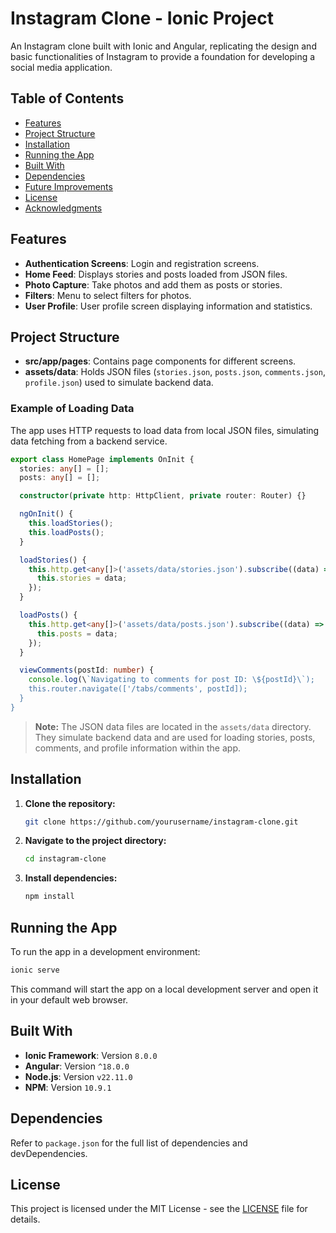 # Instagram Clone - Ionic Project

An Instagram clone built with Ionic and Angular, replicating the design and basic functionalities of Instagram to provide a foundation for developing a social media application.

## Table of Contents

- [Features](#features)
- [Project Structure](#project-structure)
- [Installation](#installation)
- [Running the App](#running-the-app)
- [Built With](#built-with)
- [Dependencies](#dependencies)
- [Future Improvements](#future-improvements)
- [License](#license)
- [Acknowledgments](#acknowledgments)

## Features

- **Authentication Screens**: Login and registration screens.
- **Home Feed**: Displays stories and posts loaded from JSON files.
- **Photo Capture**: Take photos and add them as posts or stories.
- **Filters**: Menu to select filters for photos.
- **User Profile**: User profile screen displaying information and statistics.

## Project Structure

- **src/app/pages**: Contains page components for different screens.
- **assets/data**: Holds JSON files (`stories.json`, `posts.json`, `comments.json`, `profile.json`) used to simulate backend data.

### Example of Loading Data

The app uses HTTP requests to load data from local JSON files, simulating data fetching from a backend service.

```typescript
export class HomePage implements OnInit {
  stories: any[] = [];
  posts: any[] = [];

  constructor(private http: HttpClient, private router: Router) {}

  ngOnInit() {
    this.loadStories();
    this.loadPosts();
  }

  loadStories() {
    this.http.get<any[]>('assets/data/stories.json').subscribe((data) => {
      this.stories = data;
    });
  }

  loadPosts() {
    this.http.get<any[]>('assets/data/posts.json').subscribe((data) => {
      this.posts = data;
    });
  }

  viewComments(postId: number) {
    console.log(\`Navigating to comments for post ID: \${postId}\`);
    this.router.navigate(['/tabs/comments', postId]);
  }
}
```

> **Note:** The JSON data files are located in the `assets/data` directory. They simulate backend data and are used for loading stories, posts, comments, and profile information within the app.

## Installation

1. **Clone the repository:**

   ```bash
   git clone https://github.com/yourusername/instagram-clone.git
   ```

2. **Navigate to the project directory:**

   ```bash
   cd instagram-clone
   ```

3. **Install dependencies:**

   ```bash
   npm install
   ```

## Running the App

To run the app in a development environment:

```bash
ionic serve
```

This command will start the app on a local development server and open it in your default web browser.

## Built With

- **Ionic Framework**: Version `8.0.0`
- **Angular**: Version `^18.0.0`
- **Node.js**: Version `v22.11.0`
- **NPM**: Version `10.9.1`

## Dependencies

Refer to `package.json` for the full list of dependencies and devDependencies.

## License

This project is licensed under the MIT License - see the [LICENSE](LICENSE) file for details.
